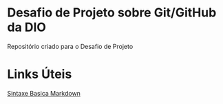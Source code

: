 # Desafio de Projeto sobre Git/GitHub da DIO
Repositório criado para o Desafio de Projeto
# Links Úteis
[Sintaxe Basica Markdown](https://www.markdownguide.org/)
